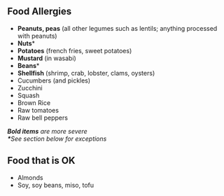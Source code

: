 ## Food Allergies

- **Peanuts, peas** (all other legumes such as lentils; anything processed with peanuts)
- **Nuts***
- **Potatoes** (french fries, sweet potatoes)
- **Mustard** (in wasabi)
- **Beans***
- **Shellfish** (shrimp, crab, lobster, clams, oysters)
- Cucumbers (and pickles)
- Zucchini
- Squash
- Brown Rice
- Raw tomatoes
- Raw bell peppers

_**Bold items** are more severe_  
_**​*​**​See section below for exceptions_

## Food that is OK

- Almonds
- Soy, soy beans, miso, tofu

